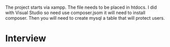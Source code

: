 The project starts via xampp. The file needs to be placed in htdocs. I did with Visual Studio so need use composer.jsom it will need to install composer. Then you will need to create mysql a table that will protect users.

# Interview
